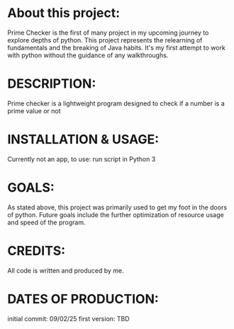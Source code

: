<h1> About this project: </h1>     
<p>
    Prime Checker is the first of many project in my upcoming journey to explore depths of python. 
    This project represents the relearning of fundamentals and the breaking of Java habits. It's my first attempt to work with python without the guidance of any walkthroughs.
</p>

<h1>DESCRIPTION:</h1>
<p>
    Prime checker is a lightweight program designed to check if a number is a prime value or not
</p>

<h1>INSTALLATION & USAGE: </h1>    
<p>
    Currently not an app,
    to use: run script in Python 3
</p>


<h1> GOALS: </h1>    
<p>
    As stated above, this project was primarily used to get my foot in the doors of python. Future goals include the further optimization of resource usage and speed of the program. 
</p>

<h1>CREDITS:</h1>    
<p>
    All code is written and produced by me. 
</p>

<h1> DATES OF PRODUCTION: </h1>
<p>
    initial commit: 09/02/25
    first version: TBD
</p>
